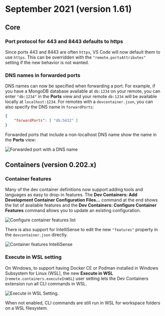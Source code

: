 # September 2021 (version 1.61)

## Core

### Port protocol for 443 and 8443 defaults to https

Since ports 443 and 8443 are often `https`, VS Code will now default them to use `https`. This can be overridden with the `"remote.portsAttributes"` setting if the new behavior is not wanted.

### DNS names in forwarded ports

DNS names can now be specified when forwarding a port. For example, if you have a MongoDB database available at `db:1234` on your remote, you can enter `"db:1234"` in the **Ports** view and your remote `db:1234` will be available locally at `localhost:1234`. For remotes with a `devcontainer.json`, you can also specify the DNS name in `forwardPorts`:

```json
{
    "forwardPorts": [ "db:5432" ]
}
```

Forwarded ports that include a non-localhost DNS name show the name in the **Ports** view:

![Forwarded port with a DNS name](images/1_61/forwarded_port_dns.png)

## Containers (version 0.202.x)

### Container features

Many of the dev container definitions now support adding tools and languages as easy to drop-in features. The **Dev Containers: Add Development Container Configuration Files...** command at the end shows the list of available features and the **Dev Containers: Configure Container Features** command allows you to update an existing configuration.

![Configure container features list](images/1_61/configure_container_features.png)

There is also support for IntelliSense to edit the new `"features"` property in the `devcontainer.json` directly.

![Container features IntelliSense](images/1_61/container_features_intellisense.png)

### Execute in WSL setting

On Windows, to support having Docker CE or Podman installed in Windows Subsystem for Linux (WSL), the new **Execute in WSL** (`remote.containers.executeInWSL`) user setting lets the Dev Containers extension run all CLI commands in WSL.

![Execute in WSL Setting.](images/1_61/execute_in_wsl.png) <!-- TBD update screenshot -->

When not enabled, CLI commands are still run in WSL for workspace folders on a WSL filesystem.
